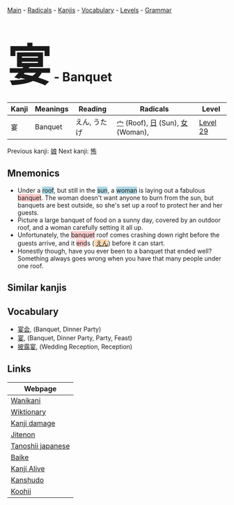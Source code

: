 <style> bigfont {font-size: 100px}</style>
[Main](../README.md) -
[Radicals](../radicals.md) -
[Kanjis](../kanjis.md) -
[Vocabulary](../vocabulary.md) -
[Levels](../levels.md) -
[Grammar](../grammar.md)
# <bigfont> 宴</bigfont> - Banquet 

| Kanji | Meanings | Reading | Radicals | Level |
| --- | --- | --- | --- | --- |
| 宴 | Banquet | えん, うたげ | [宀](../radicals/宀.md) (Roof), [日](../radicals/日.md) (Sun), [女](../radicals/女.md) (Woman),  | [Level 29](../levels/wk_level29.md) |

Previous kanji: [娘](娘.md) Next kanji: [怖](怖.md) 

## Mnemonics
 * Under a <span style="background-color:#ADD8E6"> roof</span>, but still in the <span style="background-color:#ADD8E6"> sun</span>, a <span style="background-color:#ADD8E6"> woman</span> is laying out a fabulous <span style="background-color:#ffcccb"> banquet</span>. The woman doesn't want anyone to burn from the sun, but banquets are best outside, so she's set up a roof to protect her and her guests.
* Picture a large banquet of food on a sunny day, covered by an outdoor roof, and a woman carefully setting it all up.
* Unfortunately, the <span style="background-color:#ffcccb"> banquet</span> roof comes crashing down right before the guests arrive, and it <span style="background-color:#ffcccb"> end</span>s (<span style="background-color:#fed8b1"> [えん](https://jisho.org/search/えん)</span>) before it can start.
* Honestly though, have you ever been to a banquet that ended well? Something always goes wrong when you have that many people under one roof.


## Similar kanjis
 


## Vocabulary
 * [宴会](../vocabulary/宴.md), (Banquet, Dinner Party)
* [宴](../vocabulary/宴.md), (Banquet, Dinner Party, Party, Feast)
* [披露宴](../vocabulary/宴.md), (Wedding Reception, Reception)



## Links 

| Webpage |
| --- |
| [Wanikani          ](https://www.wanikani.com/kanji/宴) |
| [Wiktionary        ](https://en.wiktionary.org/wiki/宴) |
| [Kanji damage      ](http://www.kanjidamage.com/kanji/search?utf8=✓&q=宴) |
| [Jitenon           ](https://jitenon.com/kanji/宴) |
| [Tanoshii japanese ](https://www.tanoshiijapanese.com/dictionary/kanji.cfm?k=宴) |
| [Baike             ](https://baike.baidu.com/item/宴) |
| [Kanji Alive       ](https://app.kanjialive.com/宴) |
| [Kanshudo          ](https://www.kanshudo.com/searchmn?q=宴) |
| [Koohii            ](https://kanji.koohii.com/study/kanji/宴) |
